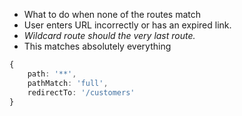 - What to do when none of the routes match
- User enters URL incorrectly or has an expired link.
- *Wildcard route should the very last route.*
- This matches absolutely everything

```typescript
{ 
	path: '**', 
	pathMatch: 'full', 
	redirectTo: '/customers' 
}
```